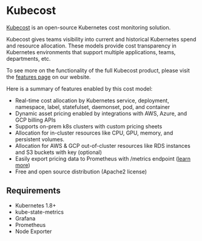 # Kubecost

[Kubecost](https://kubecost.com/) is an open-source Kubernetes cost monitoring solution.

Kubecost gives teams visibility into current and historical Kubernetes spend and resource allocation. These models provide cost transparency in Kubernetes environments that support multiple applications, teams, departments, etc.

To see more on the functionality of the full Kubecost product, please visit the [features page](https://kubecost.com/#features) on our website.

Here is a summary of features enabled by this cost model:

- Real-time cost allocation by Kubernetes service, deployment, namespace, label, statefulset, daemonset, pod, and container
- Dynamic asset pricing enabled by integrations with AWS, Azure, and GCP billing APIs
- Supports on-prem k8s clusters with custom pricing sheets
- Allocation for in-cluster resources like CPU, GPU, memory, and persistent volumes.
- Allocation for AWS & GCP out-of-cluster resources like RDS instances and S3 buckets with key (optional)
- Easily export pricing data to Prometheus with /metrics endpoint ([learn more](https://github.com/kubecost/cost-model/blob/develop/PROMETHEUS.md))
- Free and open source distribution (Apache2 license)

## Requirements

- Kubernetes 1.8+
- kube-state-metrics
- Grafana
- Prometheus
- Node Exporter
